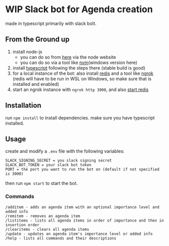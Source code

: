 # WIP Slack bot for Agenda creation

made in typescript primarily with slack bolt. 

## From the Ground up

1. install node-js
    - you can do so from [here](https://nodejs.org/en) via the node website
    - you can do so via a tool like [nvm](https://github.com/coreybutler/nvm-windows)(windows version here)
2. install [typescript](https://www.npmjs.com/package/typescript) following the steps there (stable build is good)
3. for a local instance of the bot: also install [redis](https://redis.io/download/) and a tool like [ngrok](https://ngrok.com/) (redis will have to be run in WSL on Windows, so make sure that is installed and enabled)
4. start an ngrok instance with `ngrok http 3000`, and also [start redis](https://redis.io/docs/getting-started/installation/)

## Installation

run `npm install` to install dependencies. make sure you have typescript installed.

## Usage

create and modify a `.env` file with the following variables:

```
SLACK_SIGNING_SECRET = you slack signing secret
SLACK_BOT_TOKEN = your slack bot token
PORT = the port you want to run the bot on (default if not specified is 3000)
```

then run `npm start` to start the bot.

### Commands

```
/additem - adds an agenda item with an optional importance level and added info
/remitem - removes an agenda item
/listitems - lists all agenda items in order of importance and then in insertion order
/clearitems - clears all agenda items
/update - updates an agenda item's importance level or added info
/help - lists all commands and their descriptions
```